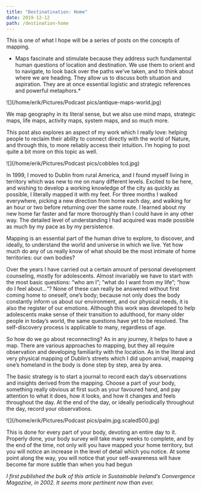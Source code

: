 ```yaml
---
title: "Destinatination: Home"
date: 2019-12-12
path: /destination-home
---
```


This is one of what I hope will be a series of posts on the concepts of mapping.

* Maps fascinate and stimulate because they address such fundamental human questions of location and destination. We use them to orient and to navigate, to look back over the paths we’ve taken, and to think about where we are heading. They allow us to discuss both situation and aspiration. They are at once essential logistic and strategic references and powerful metaphors.*

![](/home/erik/Pictures/Podcast pics/antique-maps-world.jpg)

We map geography in its literal sense, but we also use mind maps, strategic maps, life maps, activity maps, system maps, and so much more.

This post also explores an aspect of my work which I really love: helping people to reclaim their ability to connect directly with the world of Nature, and through this, to more reliably access their intuition. I’m hoping to post quite a bit more on this topic as well.

![](/home/erik/Pictures/Podcast pics/cobbles tcd.jpg)

In 1999, I moved to Dublin from rural America, and I found myself living in territory which was new to me on many different levels. Excited to be here, and wishing to develop a working knowledge of the city as quickly as possible, I literally mapped it with my feet. For three months I walked everywhere, picking a new direction from home each day, and walking for an hour or two before returning over the same route. I learned about my new home far faster and far more thoroughly than I could have in any other way. The detailed level of understanding I had acquired was made possible as much by my pace as by my persistence.

Mapping is an essential part of the human drive to explore, to discover, and ideally, to understand the world and universe in which we live. Yet how much do any of us really know of what should be the most intimate of home territories: our own bodies?

Over the years I have carried out a certain amount of personal development counseling, mostly for adolescents. Almost invariably we have to start with the most basic questions: “who am I”; “what do I want from my life”; “how do I feel about...“?  None of these can really be answered without first coming home to oneself, one’s body; because not only does the body constantly inform us about our environment, and our physical needs, it is also the register of our emotions. Although this work was developed to help adolescents make sense of their transition to adulthood, for many older people in today’s world, the same questions have yet to be resolved. The self-discovery process is applicable to many, regardless of age.

So how do we go about reconnecting? As in any journey, it helps to have a map. There are various approaches to mapping, but they all require observation and developing familiarity with the location. As in the literal and very physical mapping of Dublin’s streets which I did upon arrival, mapping one’s homeland in the body is done step by step, area by area.

The basic strategy is to start a journal to record each day’s observations and insights derived from the mapping. Choose a part of your body, something really obvious at first such as your favoured hand, and pay attention to what it does, how it looks, and how it changes and feels throughout the day. At the end of the day, or ideally periodically throughout the day, record your observations.

![](/home/erik/Pictures/Podcast pics/palm.jpg.scaled500.jpg)

This is done for every part of your body, devoting an entire day to it. Properly done, your body survey will take many weeks to complete, and by the end of the time, not only will you have mapped your home territory, but you will notice an increase in the level of detail which you notice. At some point along the way, you will notice that your self-awareness will have become far more subtle than when you had begun

*I first published the bulk of this article in Sustainable Ireland’s Convergence Magazine, in 2002. It seems more pertinent now than ever.*
